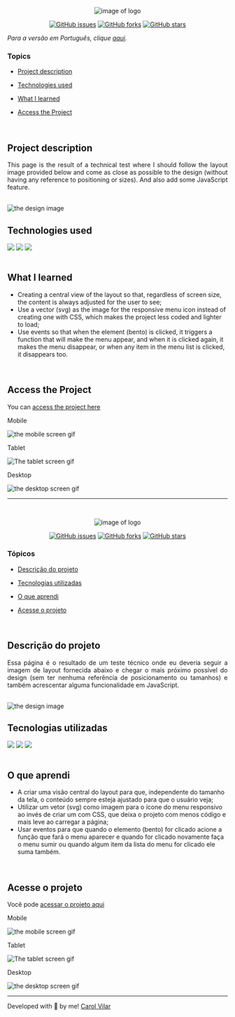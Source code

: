 <p align='center'> <img src="./src/img/logos/1.png" alt="image of logo"> </p>

<div align='center'>
	<a href="https://github.com/Caroline-Barbosa-Vilar/test-uol/issues"><img alt="GitHub issues" src="https://img.shields.io/github/issues/Caroline-Barbosa-Vilar/test-uol"></a>
	<a href="https://github.com/Caroline-Barbosa-Vilar/test-uol/network"><img alt="GitHub forks" src="https://img.shields.io/github/forks/Caroline-Barbosa-Vilar/test-uol"></a>
	<a href="https://github.com/Caroline-Barbosa-Vilar/test-uol/stargazers"><img alt="GitHub stars" src="https://img.shields.io/github/stars/Caroline-Barbosa-Vilar/test-uol"></a>
</div>


_Para a versão em Português, clique [aqui](#portuguese)._


### Topics

- [Project description](#project-description)

- [Technologies used](#technologies-used)

- [What I learned](#what-I-learned)

- [Access the Project](#access-the-project) 

<br>

## Project description

<p align="justify">
This page is the result of a technical test where I should follow the layout image provided below and come as close as possible to the design (without having any reference to positioning or sizes). And also add some JavaScript feature.
</p>

<br>

<img src="src/TesteFront.png" alt="the design image">

<br>

## Technologies used

<div>
  <img src="https://img.shields.io/badge/HTML5-E34F26?style=for-the-badge&logo=html5&logoColor=white">
  <img src="https://img.shields.io/badge/CSS3-1572B6?style=for-the-badge&logo=css3&logoColor=white">
  <img src="https://img.shields.io/badge/JavaScript-F7DF1E?style=for-the-badge&logo=javascript&logoColor=black">	
</div>

<br>

## What I learned

- Creating a central view of the layout so that, regardless of screen size, the content is always adjusted for the user to see;
- Use a vector (svg) as the image for the responsive menu icon instead of creating one with CSS, which makes the project less coded and lighter to load;
- Use events so that when the element (bento) is clicked, it triggers a function that will make the menu appear, and when it is clicked again, it makes the menu disappear, or when any item in the menu list is clicked, it disappears too.

<br>

## Access the Project

You can [access the project here](https://caroline-barbosa-vilar.github.io/test-uol/) 


Mobile

<img src="./src/test-uol-mobile-screen.gif" alt="the mobile screen gif">

Tablet

<img src="./src/test-uol-tablet-screen.gif" alt="The tablet screen gif">


Desktop 

<img src="./src/test-uol-desktop-screen.gif" alt="the desktop screen gif">

<br>
<hr>
<br>

<div id="portuguese">


<p align='center'> <img src="./src/img/logos/1.png" alt="image of logo"> </p>


<div align='center'>
	<a href="https://github.com/Caroline-Barbosa-Vilar/test-uol/issues"><img alt="GitHub issues" src="https://img.shields.io/github/issues/Caroline-Barbosa-Vilar/test-uol"></a>
	<a href="https://github.com/Caroline-Barbosa-Vilar/test-uol/network"><img alt="GitHub forks" src="https://img.shields.io/github/forks/Caroline-Barbosa-Vilar/test-uol"></a>
	<a href="https://github.com/Caroline-Barbosa-Vilar/test-uol/stargazers"><img alt="GitHub stars" src="https://img.shields.io/github/stars/Caroline-Barbosa-Vilar/test-uol"></a>
</div>


### Tópicos 

- [Descrição do projeto](#descrição-do-projeto)

- [Tecnologias utilizadas](#tecnologias-utilizadas)

- [O que aprendi](#o-que-aprendi)

- [Acesse o projeto](#acesse-o-projeto)

<br>

## Descrição do projeto 

<p align="justify">
Essa página é o resultado de um teste técnico onde eu deveria seguir a imagem de layout fornecida abaixo e chegar o mais próximo 
possível do design (sem ter nenhuma referência de posicionamento ou tamanhos) e também acrescentar alguma funcionalidade em JavaScript.
</p>

<br>

<img src="src/TesteFront.png" alt="the design image">

<br>
	
## Tecnologias utilizadas

<div>
  <img src="https://img.shields.io/badge/HTML5-E34F26?style=for-the-badge&logo=html5&logoColor=white">
  <img src="https://img.shields.io/badge/CSS3-1572B6?style=for-the-badge&logo=css3&logoColor=white">
  <img src="https://img.shields.io/badge/JavaScript-F7DF1E?style=for-the-badge&logo=javascript&logoColor=black">
</div>

<br>

## O que aprendi

- A criar uma visão central do layout para que, independente do tamanho da tela, o conteúdo sempre esteja ajustado para que o usuário veja;
- Utilizar um vetor (svg) como imagem para o ícone do menu responsivo ao invés de criar um com CSS, que deixa o projeto com menos código e mais leve ao carregar a página;
- Usar eventos para que quando o elemento (bento) for clicado acione a função que fará o menu aparecer e quando for clicado novamente faça o menu sumir ou quando algum item da lista do menu for clicado ele suma também.
	
<br>

 ## Acesse o projeto

Você pode [acessar o projeto aqui](https://caroline-barbosa-vilar.github.io/test-uol/) 

Mobile

<img src="./src/test-uol-mobile-screen.gif" alt="the mobile screen gif">

Tablet

<img src="./src/test-uol-tablet-screen.gif" alt="The tablet screen gif">


Desktop 

<img src="./src/test-uol-desktop-screen.gif" alt="the desktop screen gif">

<br>
<hr>

Developed with 🧡 by me!  [Carol Vilar](https://www.linkedin.com/in/carolinebarbosavilar/)

